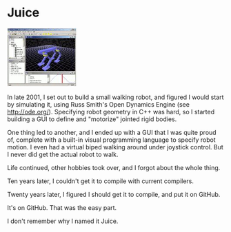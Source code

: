 # Juice

![Terrible Screenshot](https://github.com/natewaddoups/juice/raw/main/media/TinyGrainyScreenshot.jpg)

In late 2001, I set out to build a small walking robot, and figured I would start
by simulating it, using Russ Smith's Open Dynamics Engine (see http://ode.org/). 
Specifying robot geometry in C++ was hard, so I started building a GUI to
define and "motorize" jointed rigid bodies.

One thing led to another, and I ended up with a GUI that I was quite proud of, complete
with a built-in visual programming language to specify robot motion. I even had a virtual
biped walking around under joystick control. But I never did get the actual robot to walk. 

Life continued, other hobbies took over, and I forgot about the whole thing. 

Ten years later, I couldn't get it to compile with current compilers.

Twenty years later, I figured I should get it to compile, and put it on GitHub. 

It's on GitHub. That was the easy part.

I don't remember why I named it Juice.
